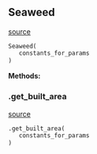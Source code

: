 #


## Seaweed
[source](https://github.com/allfed/allfed-integrated-model/blob/master/src/food_system/seaweed.py/#L12)
```python 
Seaweed(
   constants_for_params
)
```




**Methods:**


### .get_built_area
[source](https://github.com/allfed/allfed-integrated-model/blob/master/src/food_system/seaweed.py/#L100)
```python
.get_built_area(
   constants_for_params
)
```

